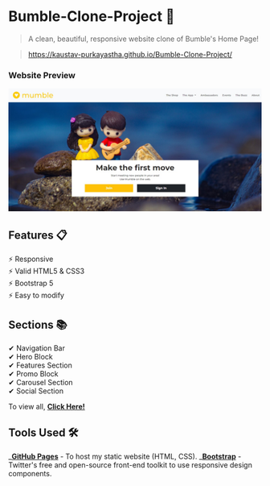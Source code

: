 # Bumble-Clone-Project 💛

> A clean, beautiful, responsive website clone of Bumble's Home Page!

> https://kaustav-purkayastha.github.io/Bumble-Clone-Project/

### Website Preview

<p align="center">
    <kbd>
        <a href="https://kaustav-purkayastha.github.io/Bumble-Clone-Project/" target="_blank"><img src="images/Website Preview.jpg">
        </a>
    </kbd>
</p>

## Features 📋

⚡ Responsive\
⚡ Valid HTML5 & CSS3\
⚡ Bootstrap 5\
⚡ Easy to modify

## Sections 📚

✔ Navigation Bar\
✔ Hero Block\
✔ Features Section\
✔ Promo Block\
✔ Carousel Section\
✔ Social Section

To view all, **[Click Here!](https://kaustav-purkayastha.github.io/Bumble-Clone-Project/)**

## Tools Used 🛠️

_[<b>GitHub Pages</b>](https://pages.github.com/) - To host my static website (HTML, CSS).
_[<b>Bootstrap</b>](https://getbootstrap.com/) - Twitter's free and open-source front-end toolkit to use responsive design components.
